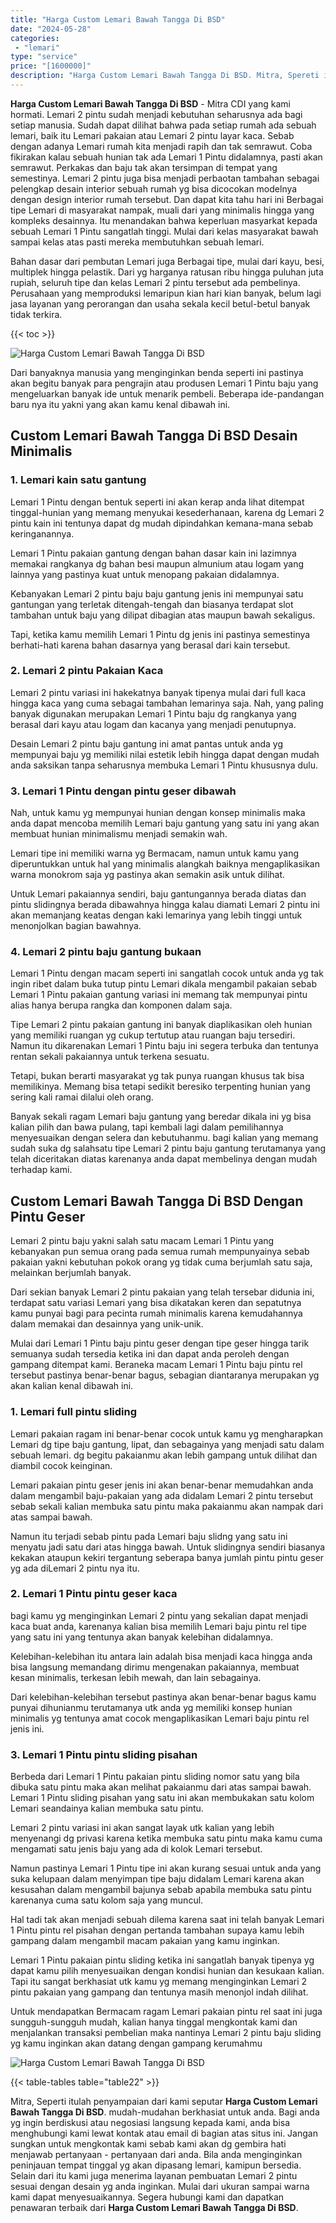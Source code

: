 ```yaml
---
title: "Harga Custom Lemari Bawah Tangga Di BSD"
date: "2024-05-28"
categories:
 - "lemari"
type: "service"
price: "[1600000]"
description: "Harga Custom Lemari Bawah Tangga Di BSD. Mitra, Spereti itulah penyampaian dari kami seputar **Harga Custom Lemari Bawah Tangga Di BSD**. mudah-mudahan berkh..."
---
```


**Harga Custom Lemari Bawah Tangga Di BSD** - Mitra CDI yang kami hormati. Lemari 2 pintu sudah menjadi kebutuhan seharusnya ada bagi setiap manusia. Sudah dapat dilihat bahwa pada setiap rumah ada sebuah lemari, baik itu Lemari pakaian atau Lemari 2 pintu layar kaca. Sebab dengan adanya Lemari rumah kita menjadi rapih dan tak semrawut. Coba fikirakan kalau sebuah hunian tak ada Lemari 1 Pintu didalamnya, pasti akan semrawut. Perkakas dan baju tak akan tersimpan di tempat yang semestinya. Lemari 2 pintu juga bisa menjadi perbaotan tambahan sebagai pelengkap desain interior sebuah rumah yg bisa dicocokan modelnya dengan design interior rumah tersebut. Dan dapat kita tahu hari ini Berbagai tipe Lemari di masyarakat nampak, muali dari yang minimalis hingga yang kompleks desainnya. Itu menandakan bahwa keperluan masyarkat kepada sebuah Lemari 1 Pintu sangatlah tinggi. Mulai dari kelas masyarakat bawah sampai kelas atas pasti mereka membutuhkan sebuah lemari.

Bahan dasar dari pembutan Lemari juga Berbagai tipe, mulai dari kayu, besi, multiplek hingga pelastik. Dari yg harganya ratusan ribu hingga puluhan juta rupiah, seluruh tipe dan kelas Lemari 2 pintu tersebut ada pembelinya. Perusahaan yang memproduksi lemaripun kian hari kian banyak, belum lagi jasa layanan yang perorangan dan usaha sekala kecil betul-betul banyak tidak terkira.

{{< toc >}}

![Harga Custom Lemari Bawah Tangga Di BSD](/images/mebel/lemari-umum-023.jpg)

Dari banyaknya manusia yang menginginkan benda seperti ini pastinya akan begitu banyak para pengrajin atau produsen Lemari 1 Pintu baju yang mengeluarkan banyak ide untuk menarik pembeli. Beberapa ide-pandangan baru nya itu yakni yang akan kamu kenal dibawah ini.

## Custom Lemari Bawah Tangga Di BSD Desain Minimalis

### 1\. Lemari kain satu gantung

Lemari 1 Pintu dengan bentuk seperti ini akan kerap anda lihat ditempat tinggal-hunian yang memang menyukai kesederhanaan, karena dg Lemari 2 pintu kain ini tentunya dapat dg mudah dipindahkan kemana-mana sebab keringanannya.

Lemari 1 Pintu pakaian gantung dengan bahan dasar kain ini lazimnya memakai rangkanya dg bahan besi maupun almunium atau logam yang lainnya yang pastinya kuat untuk menopang pakaian didalamnya.

Kebanyakan Lemari 2 pintu baju baju gantung jenis ini mempunyai satu gantungan yang terletak ditengah-tengah dan biasanya terdapat slot tambahan untuk baju yang dilipat dibagian atas maupun bawah sekaligus.

Tapi, ketika kamu memilih Lemari 1 Pintu dg jenis ini pastinya semestinya berhati-hati karena bahan dasarnya yang berasal dari kain tersebut.

### 2\. Lemari 2 pintu Pakaian Kaca

Lemari 2 pintu variasi ini hakekatnya banyak tipenya mulai dari full kaca hingga kaca yang cuma sebagai tambahan lemarinya saja. Nah, yang paling banyak digunakan merupakan Lemari 1 Pintu baju dg rangkanya yang berasal dari kayu atau logam dan kacanya yang menjadi penutupnya.

Desain Lemari 2 pintu baju gantung ini amat pantas untuk anda yg mempunyai baju yg memiliki nilai estetik lebih hingga dapat dengan mudah anda saksikan tanpa seharusnya membuka Lemari 1 Pintu khususnya dulu.

### 3\. Lemari 1 Pintu dengan pintu geser dibawah

Nah, untuk kamu yg mempunyai hunian dengan konsep minimalis maka anda dapat mencoba memilih Lemari baju gantung yang satu ini yang akan membuat hunian minimalismu menjadi semakin wah.

Lemari tipe ini memiliki warna yg Bermacam, namun untuk kamu yang diperuntukkan untuk hal yang minimalis alangkah baiknya mengaplikasikan warna monokrom saja yg pastinya akan semakin asik untuk dilihat.

Untuk Lemari pakaiannya sendiri, baju gantungannya berada diatas dan pintu slidingnya berada dibawahnya hingga kalau diamati Lemari 2 pintu ini akan memanjang keatas dengan kaki lemarinya yang lebih tinggi untuk menonjolkan bagian bawahnya.

### 4\. Lemari 2 pintu baju gantung bukaan

Lemari 1 Pintu dengan macam seperti ini sangatlah cocok untuk anda yg tak ingin ribet dalam buka tutup pintu Lemari dikala mengambil pakaian sebab Lemari 1 Pintu pakaian gantung variasi ini memang tak mempunyai pintu alias hanya berupa rangka dan komponen dalam saja.

Tipe Lemari 2 pintu pakaian gantung ini banyak diaplikasikan oleh hunian yang memiliki ruangan yg cukup tertutup atau ruangan baju tersediri. Namun itu dikarenakan Lemari 1 Pintu baju ini segera terbuka dan tentunya rentan sekali pakaiannya untuk terkena sesuatu.

Tetapi, bukan berarti masyarakat yg tak punya ruangan khusus tak bisa memilikinya. Memang bisa tetapi sedikit beresiko terpenting hunian yang sering kali ramai dilalui oleh orang.

Banyak sekali ragam Lemari baju gantung yang beredar dikala ini yg bisa kalian pilih dan bawa pulang, tapi kembali lagi dalam pemilihannya menyesuaikan dengan selera dan kebutuhanmu. bagi kalian yang memang sudah suka dg salahsatu tipe Lemari 2 pintu baju gantung terutamanya yang telah diceritakan diatas karenanya anda dapat membelinya dengan mudah terhadap kami.

## Custom Lemari Bawah Tangga Di BSD Dengan Pintu Geser

Lemari 2 pintu baju yakni salah satu macam Lemari 1 Pintu yang kebanyakan pun semua orang pada semua rumah mempunyainya sebab pakaian yakni kebutuhan pokok orang yg tidak cuma berjumlah satu saja, melainkan berjumlah banyak.

Dari sekian banyak Lemari 2 pintu pakaian yang telah tersebar didunia ini, terdapat satu variasi Lemari yang bisa dikatakan keren dan sepatutnya kamu punyai bagi para pecinta rumah minimalis karena kemudahannya dalam memakai dan desainnya yang unik-unik.

Mulai dari Lemari 1 Pintu baju pintu geser dengan tipe geser hingga tarik semuanya sudah tersedia ketika ini dan dapat anda peroleh dengan gampang ditempat kami. Beraneka macam Lemari 1 Pintu baju pintu rel tersebut pastinya benar-benar bagus, sebagian diantaranya merupakan yg akan kalian kenal dibawah ini.

### 1\. Lemari full pintu sliding

Lemari pakaian ragam ini benar-benar cocok untuk kamu yg mengharapkan Lemari dg tipe baju gantung, lipat, dan sebagainya yang menjadi satu dalam sebuah lemari. dg begitu pakaianmu akan lebih gampang untuk dilihat dan diambil cocok keinginan.

Lemari pakaian pintu geser jenis ini akan benar-benar memudahkan anda dalam mengambil baju-pakaian yang ada didalam Lemari 2 pintu tersebut sebab sekali kalian membuka satu pintu maka pakaianmu akan nampak dari atas sampai bawah.

Namun itu terjadi sebab pintu pada Lemari baju slidng yang satu ini menyatu jadi satu dari atas hingga bawah. Untuk slidingnya sendiri biasanya kekakan ataupun kekiri tergantung seberapa banya jumlah pintu pintu geser yg ada diLemari 2 pintu nya itu.

### 2\. Lemari 1 Pintu pintu geser kaca

bagi kamu yg menginginkan Lemari 2 pintu yang sekalian dapat menjadi kaca buat anda, karenanya kalian bisa memilih Lemari baju pintu rel tipe yang satu ini yang tentunya akan banyak kelebihan didalamnya.

Kelebihan-kelebihan itu antara lain adalah bisa menjadi kaca hingga anda bisa langsung memandang dirimu mengenakan pakaiannya, membuat kesan minimalis, terkesan lebih mewah, dan lain sebagainya.

Dari kelebihan-kelebihan tersebut pastinya akan benar-benar bagus kamu punyai dihunianmu terutamanya utk anda yg memiliki konsep hunian minimalis yg tentunya amat cocok mengaplikasikan Lemari baju pintu rel jenis ini.

### 3\. Lemari 1 Pintu pintu sliding pisahan

Berbeda dari Lemari 1 Pintu pakaian pintu sliding nomor satu yang bila dibuka satu pintu maka akan melihat pakaianmu dari atas sampai bawah. Lemari 1 Pintu sliding pisahan yang satu ini akan membukakan satu kolom Lemari seandainya kalian membuka satu pintu.

Lemari 2 pintu variasi ini akan sangat layak utk kalian yang lebih menyenangi dg privasi karena ketika membuka satu pintu maka kamu cuma mengamati satu jenis baju yang ada di kolok Lemari tersebut.

Namun pastinya Lemari 1 Pintu tipe ini akan kurang sesuai untuk anda yang suka kelupaan dalam menyimpan tipe baju didalam Lemari karena akan kesusahan dalam mengambil bajunya sebab apabila membuka satu pintu karenanya cuma satu kolom saja yang muncul.

Hal tadi tak akan menjadi sebuah dilema karena saat ini telah banyak Lemari 1 Pintu pintu rel pisahan dengan pertanda tambahan supaya kamu lebih gampang dalam mengambil macam pakaian yang kamu inginkan.

Lemari 1 Pintu pakaian pintu sliding ketika ini sangatlah banyak tipenya yg dapat kamu pilih menyesuaikan dengan kondisi hunian dan kesukaan kalian. Tapi itu sangat berkhasiat utk kamu yg memang menginginkan Lemari 2 pintu pakaian yang gampang dan tentunya masih menonjol indah dilihat.

Untuk mendapatkan Bermacam ragam Lemari pakaian pintu rel saat ini juga sungguh-sungguh mudah, kalian hanya tinggal mengkontak kami dan menjalankan transaksi pembelian maka nantinya Lemari 2 pintu baju sliding yg kamu inginkan akan datang dengan gampang kerumahmu

![Harga Custom Lemari Bawah Tangga Di BSD](/images/mebel/lemari-buku-014.jpg)

{{< table-tables table="table22" >}}

Mitra, Seperti itulah penyampaian dari kami seputar **Harga Custom Lemari Bawah Tangga Di BSD**. mudah-mudahan berkhasiat untuk anda. Bagi anda yg ingin berdiskusi atau negosiasi langsung kepada kami, anda bisa menghubungi kami lewat kontak atau email di bagian atas situs ini. Jangan sungkan untuk mengkontak kami sebab kami akan dg gembira hati menjawab pertanyaan - pertanyaan dari anda. Bila anda menginginkan peninjauan tempat tinggal yg akan dipasang lemari, kamipun bersedia. Selain dari itu kami juga menerima layanan pembuatan Lemari 2 pintu sesuai dengan desain yg anda inginkan. Mulai dari ukuran sampai warna kami dapat menyesuaikannya. Segera hubungi kami dan dapatkan penawaran terbaik dari **Harga Custom Lemari Bawah Tangga Di BSD**.
